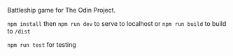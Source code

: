 Battleship game for The Odin Project.

`npm install` then `npm run dev` to serve to localhost or `npm run build` to build to `/dist`

`npm run test` for testing